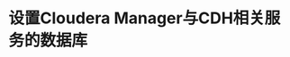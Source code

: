 设置Cloudera Manager与CDH相关服务的数据库
================================================================================

